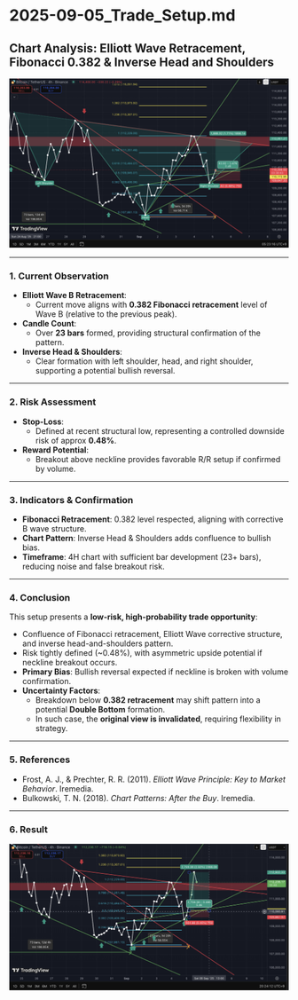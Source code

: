 # 2025-09-05_Trade_Setup.md

## Chart Analysis: Elliott Wave Retracement, Fibonacci 0.382 & Inverse Head and Shoulders

![Trade Setup](Trade_Setup.png)

---

### 1. Current Observation
- **Elliott Wave B Retracement**:  
  - Current move aligns with **0.382 Fibonacci retracement** level of Wave B (relative to the previous peak).  
- **Candle Count**:  
  - Over **23 bars** formed, providing structural confirmation of the pattern.  
- **Inverse Head & Shoulders**:  
  - Clear formation with left shoulder, head, and right shoulder, supporting a potential bullish reversal.  

---

### 2. Risk Assessment
- **Stop-Loss**:  
  - Defined at recent structural low, representing a controlled downside risk of approx **0.48%**.  
- **Reward Potential**:  
  - Breakout above neckline provides favorable R/R setup if confirmed by volume.  

---

### 3. Indicators & Confirmation
- **Fibonacci Retracement**: 0.382 level respected, aligning with corrective B wave structure.  
- **Chart Pattern**: Inverse Head & Shoulders adds confluence to bullish bias.  
- **Timeframe**: 4H chart with sufficient bar development (23+ bars), reducing noise and false breakout risk.  

---

### 4. Conclusion
This setup presents a **low-risk, high-probability trade opportunity**:  
- Confluence of Fibonacci retracement, Elliott Wave corrective structure, and inverse head-and-shoulders pattern.  
- Risk tightly defined (~0.48%), with asymmetric upside potential if neckline breakout occurs.  
- **Primary Bias**: Bullish reversal expected if neckline is broken with volume confirmation.  
- **Uncertainty Factors**:  
  - Breakdown below **0.382 retracement** may shift pattern into a potential **Double Bottom** formation.  
  - In such case, the **original view is invalidated**, requiring flexibility in strategy.  


---

### 5. References
- Frost, A. J., & Prechter, R. R. (2011). *Elliott Wave Principle: Key to Market Behavior*. Iremedia.  
- Bulkowski, T. N. (2018). *Chart Patterns: After the Buy*. Iremedia.

---

### 6. Result
![Trade Setup](05-09-2025_Result.png)


